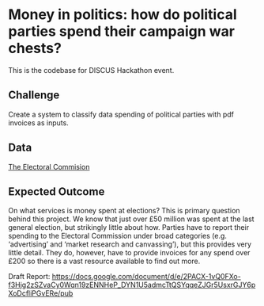 # Money in politics: how do political parties spend their campaign war chests?

This is the codebase for DISCUS Hackathon event. 

## Challenge
Create a system to classify data spending of political parties with pdf invoices as inputs.

## Data
[The Electoral Commision](http://search.electoralcommission.org.uk/Search/Spending?currentPage=1&rows=20&sort=TotalExpenditure&order=desc&tab=1&et=pp&includeOutsideSection75=true&evt=ukparliament&ev=3696&optCols=ExpenseCategoryName&optCols=AmountInEngland&optCols=AmountInScotland&optCols=AmountInWales&optCols=AmountInNorthernIreland&optCols=DatePaid)

## Expected Outcome
On what services is money spent at elections? This is primary question behind this project. We know that just over £50 million was spent at the last general election, but strikingly little about how. Parties have to report their spending to the Electoral Commission under broad categories (e.g. ‘advertising’ and ‘market research and canvassing’), but this provides very little detail. They do, however, have to provide invoices for any spend over £200 so there is a vast resource available to find out more.

Draft Report:
https://docs.google.com/document/d/e/2PACX-1vQ0FXo-f3Hjg2zSZvaCy0Wqn19zENNHeP_DYN1U5admcTtQSYqqeZJGr5UsxrGJY6pXoDcfliPGvERe/pub

